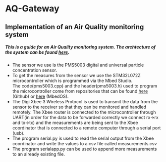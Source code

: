 # AQ-Gateway
## Implementation of an Air Quality monitoring system
##### This is a guide for an Air Quality monitoring system. The archtecture of the system can be found <a href="https://www.dropbox.com/s/tpa260gga2w65ue/sundesmologia.jpg?dl=0">here</a>.
<ul>
<li>The sensor we use is the PMS5003 digital and universal particle concentration sensor.</li> 
<li>To get the measures from the sensor we use the STM32L072Z microcontroller which is programmed via the Mbed Studio. </li>
The code(pms5003.cpp) and the header(pms5003.h) used to program the microcontroller come from repositories that can be found <a href="https://github.com/janjongboom/mbed-pms5003">here</a> (Github) or <a href="https://os.mbed.com/users/janjongboom/code/pms5003/">here</a> (MbedOS).</li>
<li>The Digi Xbee 3 Wireless Protocol is used to transmit the data from the sensor to the receiver so that they can be monitored and handled remotely. The Xbee router is connected to the microcontroller through UART(in order for the data to be forwarded correctly we connect rx->rx and tx->tx) and the measurements are being sent to the Xbee coordinator that is connected to a remote computer through a serial port (usb).</li>
<li>The program serial.py is used to read the serial output from the Xbee coordinator and write the values to a csv file called measurements.csv</li>
<li>The program serialapp.py can be used to append more measurements to an already existing file.</li>





</ul>
